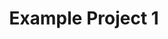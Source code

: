 ---
title: "Example Project 1"
github: ''
livePreviewUrl: ''
imagePath: './images/example_project1.jpg'
description: "Description"
tech:
  - React
  - React Redux
  - Other Frameworks/Langauges/DB's/etc
---